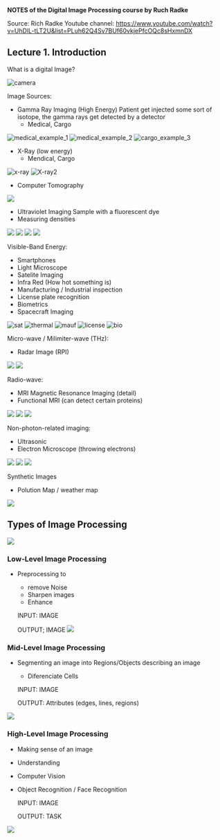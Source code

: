 **NOTES of the Digital Image Processing course by Ruch Radke**

Source:
  Rich Radke Youtube channel:
  https://www.youtube.com/watch?v=UhDlL-tLT2U&list=PLuh62Q4Sv7BUf60vkjePfcOQc8sHxmnDX
  
  
  
## Lecture 1. Introduction

What is a digital Image?

![camera](origin_of_image.png)

Image Sources:
- Gamma Ray Imaging (High Energy)
    Patient get injected some sort of isotope, the gamma rays get detected by a detector
    - Medical, Cargo

![medical_example_1](medical_example_1.png)
![medical_example_2](medical_example_2.png)
![cargo_example_3](cargo_example_3.png)

- X-Ray (low energy)
    - Mendical, Cargo

![x-ray](x_ray_example.png)
![X-ray2](x_ray_example_2.png)

- Computer Tomography

![](Computational_tomography.png)

- Ultraviolet Imaging
  Sample with a fluorescent dye
- Measuring densities

![](UV-die.png)
![](uv_example_1.png)
![](uv_example_2.png)
![](uv_example_3.png)

Visible-Band Energy:
- Smartphones
- Light Microscope
- Satelite Imaging
- Infra Red (How hot something is)
- Manufacturing / Industrial inspection
- License plate recognition
- Biometrics
- Spacecraft Imaging
  
![sat](satellite_example.png)
![thermal](thermal_image.jpeg)
![mauf](manufacturing_line.jpeg)
![license](license_plate_recognition.jpeg)
![bio](biometrics.jpg)

Micro-wave / Milimiter-wave (THz):
- Radar Image (RPI)
     
![](microwave.jpeg)
![](microwave_example.jpeg)

Radio-wave:
- MRI Magnetic Resonance Imaging (detail)
- Functional MRI (can detect certain proteins)

![](MRI.jpeg)
![](MRI_example.jpeg)
![](fMRI.jpeg)

Non-photon-related imaging:
- Ultrasonic
- Electron Microscope (throwing electrons)
    
![](ultrasonic.jpeg)
![](ultrasound_example.jpeg)
![](electron_microscope.jpeg)

Synthetic Images
- Polution Map / weather map

![](polution_map.jpeg)




## Types of Image Processing

![](original_image.jpeg)

### Low-Level Image Processing

- Preprocessing to 
    - remove Noise
    - Sharpen images
    - Enhance

    INPUT: IMAGE
    
    OUTPUT; IMAGE
![](low_level.jpeg)

 ### Mid-Level Image Processing
 
 - Segmenting an image into Regions/Objects describing an image
    - Diferenciate Cells

    INPUT: IMAGE
    
    OUTPUT: Attributes (edges, lines, regions)

![](mid_level.jpeg)

 ### High-Level Image Processing
 
- Making sense of an image
- Understanding
- Computer Vision
- Object Recognition / Face Recognition

    INPUT: IMAGE
    
    OUTPUT: TASK

![](high_level.jpeg)
